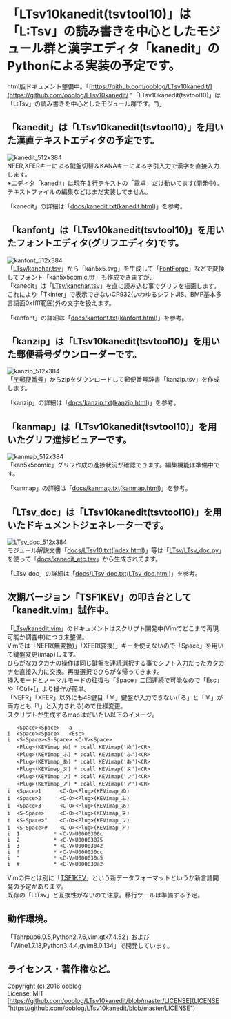 # 「LTsv10kanedit(tsvtool10)」は「L:Tsv」の読み書きを中心としたモジュール群と漢字エディタ「kanedit」のPythonによる実装の予定です。

html版ドキュメント整備中。「[https://github.com/ooblog/LTsv10kanedit/](https://github.com/ooblog/LTsv10kanedit/ "「LTsv10kanedit(tsvtool10)」は「L:Tsv」の読み書きを中心としたモジュール群です。")」


## 「kanedit」は「LTsv10kanedit&#40;tsvtool10&#41;」を用いた漢直テキストエディタの予定です。

![kanedit_512x384](docs/kanedit_512x384.png "kanedit")  
NFER,XFERキーによる鍵盤切替＆KANAキーによる字引入力で漢字を直接入力します。  
※エディタ「kanedit」は現在１行テキストの「電卓」だけ動いてます&#40;開発中&#41;。テキストファイルの編集などはまだ実装してません。  

「kanedit」の詳細は「[docs/kanedit.txt](https://github.com/ooblog/LTsv10kanedit/blob/master/docs/kanedit.txt "「kanedit」は「LTsv10kanedit(tsvtool10)」を用いた漢直テキストエディタの予定です。")&#40;[kanedit.html](https://ooblog.github.io/LTsv10kanedit/kanedit.html "「kanedit」は「LTsv10kanedit(tsvtool10)」を用いた漢直テキストエディタの予定です。")&#41;」を参考。  


## 「kanfont」は「LTsv10kanedit&#40;tsvtool10&#41;」を用いたフォントエディタ(グリフエディタ)です。

![kanfont_512x384](docs/kanfont_512x384.png "kanfont")  
「[LTsv/kanchar.tsv](LTsv/kanchar.tsv "LTsv/kanchar.tsv")」から「kan5x5.svg」を生成して「[FontForge](http://fontforge.github.io/ja/ "FontForge")」などで変換してフォント「kan5x5comic.ttf」も作成できますが、  
「kanedit」は「[LTsv/kanchar.tsv](LTsv/kanchar.tsv "LTsv/kanchar.tsv")」を直に読み込む事でグリフを描画します。これにより「Tkinter」で表示できないCP932&#40;いわゆるシフトJIS、BMP基本多言語面0xffff範囲&#41;外の文字を扱えます。  

「kanfont」の詳細は「[docs/kanfont.txt](https://github.com/ooblog/LTsv10kanedit/blob/master/docs/kanfont.txt "「kanfont」は「LTsv10kanedit(tsvtool10)」を用いたフォントエディタ(グリフエディタ)です。")&#40;[kanfont.html](https://ooblog.github.io/LTsv10kanedit/kanfont.html "「kanfont」は「LTsv10kanedit(tsvtool10)」を用いたフォントエディタ(グリフエディタ)です。")&#41;」を参考。  


## 「kanzip」は「LTsv10kanedit&#40;tsvtool10&#41;」を用いた郵便番号ダウンローダーです。

![kanzip_512x384](docs/kanzip_512x384.png "kanzip")  
「[〒郵便番号](http://www.post.japanpost.jp/zipcode/dl/readme.html "郵便番号データの説明 - 日本郵便")」からzipをダウンロードして郵便番号辞書「kanzip.tsv」を作成します。  

「kanzip」の詳細は「[docs/kanzip.txt](https://github.com/ooblog/LTsv10kanedit/blob/master/docs/kanzip.txt "「kanzip」は「LTsv10kanedit(tsvtool10)」を用いた郵便番号ダウンローダーです。")&#40;[kanzip.html](https://ooblog.github.io/LTsv10kanedit/kanzip.html "「kanzip」は「LTsv10kanedit(tsvtool10)」を用いた郵便番号ダウンローダーです。")&#41;」を参考。  


## 「kanmap」は「LTsv10kanedit&#40;tsvtool10&#41;」を用いたグリフ進捗ビュアーです。

![kanmap_512x384](docs/kanmap_512x384.png "kanmap")  
「kan5x5comic」グリフ作成の進捗状況が確認できます。編集機能は準備中です。  

「kanmap」の詳細は「[docs/kanmap.txt](https://github.com/ooblog/LTsv10kanedit/blob/master/docs/kanmap.txt "「kanmap」は「LTsv10kanedit(tsvtool10)」を用いたグリフ進捗ビュアーです。")&#40;[kanmap.html](https://ooblog.github.io/LTsv10kanedit/kanmap.html "「kanmap」は「LTsv10kanedit(tsvtool10)」を用いたグリフ進捗ビュアーです。")&#41;」を参考。  


## 「LTsv_doc」は「LTsv10kanedit&#40;tsvtool10&#41;」を用いたドキュメントジェネレーターです。

![LTsv_doc_512x384](docs/LTsv_doc_512x384.png "LTsv_doc")  
モジュール解説文書「[docs/LTsv10.txt](https://github.com/ooblog/LTsv10kanedit/blob/master/docs/LTsv10.txt "「<？LTsv>」は「L:Tsv」の読み書きを中心としたモジュール群です。")&#40;[index.html](https://ooblog.github.io/LTsv10kanedit/index.html "「<？LTsv>」は「L:Tsv」の読み書きを中心としたモジュール群です。")&#41;」等は「[LTsv/LTsv_doc.py](LTsv/LTsv_doc.py "LTsv/LTsv_doc.py")」を使って「[docs/kanedit_etc.tsv](docs/kanedit_etc.tsv "docs/kanedit_etc.tsv")」から生成されてます。  

「LTsv_doc」の詳細は「[docs/LTsv_doc.txt](https://github.com/ooblog/LTsv10kanedit/blob/master/docs/LTsv_doc.txt "「LTsv_doc」は「LTsv10kanedit(tsvtool10)」を用いたドキュメントジェネレーターです。")&#40;[LTsv_doc.html](https://ooblog.github.io/LTsv10kanedit/LTsv_doc.html "「LTsv_doc」は「LTsv10kanedit(tsvtool10)」を用いたドキュメントジェネレーターです。")&#41;」を参考。  


## 次期バージョン「TSF1KEV」の叩き台として「kanedit.vim」試作中。

「[LTsv/kanedit.vim](LTsv/kanedit.vim "LTsv/kanedit.vim")」のドキュメントはスクリプト開発中(Vimでどこまで再現可能か調査中)につき未整備。  
Vimでは「NEFR&#40;無変換&#41;」「XFER&#40;変換&#41;」キーを使えないので「Space」を用いて鍵盤変更&#40;imap&#41;します。  
ひらがなカタカナの操作は同じ鍵盤を連続選択する事でシフト入力だったカタカナを直接入力に交換。再度選択でひらがな帰ってきます。  
挿入モードとノーマルモードの往復も「Space」二回連続で可能なので「Esc」や「Ctrl+&#91;」より操作が簡単。  
「NEFR」「XFER」以外にも48鍵目「￥」鍵盤が入力できない&#40;「ろ」と「￥」が両方とも「&#92;」と入力される&#41;ので仕様変更。  
スクリプトが生成するmapはだいたい以下のイメージ。  

       <Space><Space>   a
    i  <Space><Space>   <Esc>
    i  <S-Space><S-Space> <C-V><Space>
       <Plug>(KEVimap_ぬ) * :call KEVimap('ぬ')<CR>
       <Plug>(KEVimap_ふ) * :call KEVimap('ふ')<CR>
       <Plug>(KEVimap_あ) * :call KEVimap('あ')<CR>
       <Plug>(KEVimap_ヌ) * :call KEVimap('ヌ')<CR>
       <Plug>(KEVimap_フ) * :call KEVimap('フ')<CR>
       <Plug>(KEVimap_ア) * :call KEVimap('ア')<CR>
    i  <Space>1      <C-O><Plug>(KEVimap_ぬ)
    i  <Space>2      <C-O><Plug>(KEVimap_ふ)
    i  <Space>3      <C-O><Plug>(KEVimap_あ)
    i  <S-Space>!    <C-O><Plug>(KEVimap_ヌ)
    i  <S-Space>"    <C-O><Plug>(KEVimap_フ)
    i  <S-Space>#    <C-O><Plug>(KEVimap_ア)
    i  1           * <C-V>U0000306c
    i  2           * <C-V>U00003075
    i  3           * <C-V>U00003042
    i  !           * <C-V>U000030cc
    i  "           * <C-V>U000030d5
    i  #           * <C-V>U000030a2

Vimの件とは別に「[TSF1KEV](https://github.com/ooblog/TSF1KEV "プログラミング言語「TSF_Tab-Separated-Forth」開発予定。")」という新データフォーマットというか新言語開発の予定があります。  
既存の「L&#58;Tsv」と互換性がないので注意。移行ツールは準備する予定。  


## 動作環境。

「Tahrpup6.0.5,Python2.7.6,vim.gtk7.4.52」および「Wine1.7.18,Python3.4.4,gvim8.0.134」で開発しています。  


## ライセンス・著作権など。

Copyright (c) 2016 ooblog  
License: MIT  
[https://github.com/ooblog/LTsv10kanedit/blob/master/LICENSE](LICENSE "https://github.com/ooblog/LTsv10kanedit/blob/master/LICENSE")  

